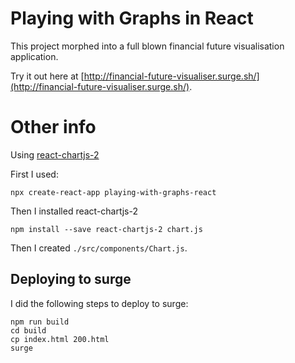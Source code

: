 # Playing with Graphs in React

This project morphed into a full blown financial future visualisation application.

Try it out here at [http://financial-future-visualiser.surge.sh/](http://financial-future-visualiser.surge.sh/).

# Other info

Using [react-chartjs-2](https://github.com/jerairrest/react-chartjs-2)

First I used:
```
npx create-react-app playing-with-graphs-react
```
Then I installed react-chartjs-2

```
npm install --save react-chartjs-2 chart.js
```

Then I created ```./src/components/Chart.js```.


## Deploying to surge

I did the following steps to deploy to surge:

```
npm run build
cd build
cp index.html 200.html
surge
```